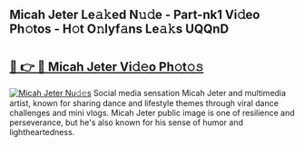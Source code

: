 ## Micah Jeter Le𝚊𝚔ed N𝚞𝚍e - Part-nk1 Vi𝚍eo Ph𝚘tos - H𝚘t O𝚗lyf𝚊ns Le𝚊𝚔s UQQnD

# <h2><a href="http://hf08hgi.feru.top/?c=Micah+Jeter">🔗 👉 🔴 Micah Jeter Vi𝚍𝚎o Ph𝚘t𝚘𝚜</a></h2>

[![Micah Jeter Nu𝚍𝚎s](https://i.imgur.com/0TWrTi3.gif)](http://hf08hgi.feru.top/?c=Micah+Jeter)
Social media sensation Micah Jeter and multimedia artist, known for sharing dance and lifestyle themes through viral dance challenges and mini vlogs. Micah Jeter public image is one of resilience and perseverance, but he's also known for his sense of humor and lightheartedness. 

